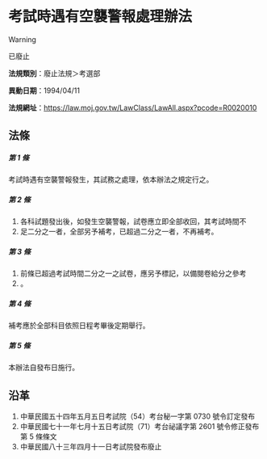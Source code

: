 # 考試時遇有空襲警報處理辦法
> [!WARNING]
> 已廢止

**法規類別**：廢止法規＞考選部

**異動日期**：1994/04/11  

**法規網址**：https://law.moj.gov.tw/LawClass/LawAll.aspx?pcode=R0020010



## 法條
##### 第 1 條
考試時遇有空襲警報發生，其試務之處理，依本辦法之規定行之。

##### 第 2 條
1. 各科試題發出後，如發生空襲警報，試卷應立即全部收回，其考試時間不
1. 足二分之一者，全部另予補考，已超過二分之一者，不再補考。

##### 第 3 條
1. 前條已超過考試時間二分之一之試卷，應另予標記，以備閱卷給分之參考
1. 。

##### 第 4 條
補考應於全部科目依照日程考畢後定期舉行。

##### 第 5 條
本辦法自發布日施行。

## 沿革
1. 中華民國五十四年五月五日考試院（54）考台秘一字第 0730 號令訂定發布
1. 中華民國七十一年七月十五日考試院（71）考台祕議字第 2601 號令修正發布第 5  條條文
1. 中華民國八十三年四月十一日考試院發布廢止
